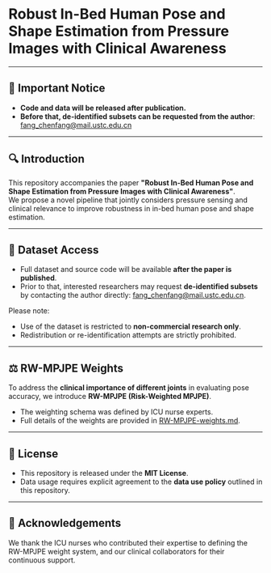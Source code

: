 # Robust In-Bed Human Pose and Shape Estimation from Pressure Images with Clinical Awareness

---

## 📌 Important Notice

- **Code and data will be released after publication.**
- **Before that, de-identified subsets can be requested from the author**: [fang_chenfang@mail.ustc.edu.cn](mailto:fang_chenfang@mail.ustc.edu.cn)

---

## 🔍 Introduction

This repository accompanies the paper **"Robust In-Bed Human Pose and Shape Estimation from Pressure Images with Clinical Awareness"**.  
We propose a novel pipeline that jointly considers pressure sensing and clinical relevance to improve robustness in in-bed human pose and shape estimation.

---

## 📂 Dataset Access

- Full dataset and source code will be available **after the paper is published**.  
- Prior to that, interested researchers may request **de-identified subsets** by contacting the author directly: [fang_chenfang@mail.ustc.edu.cn](mailto:fang_chenfang@mail.ustc.edu.cn).  

Please note:
- Use of the dataset is restricted to **non-commercial research only**.  
- Redistribution or re-identification attempts are strictly prohibited.  

---

## ⚖️ RW-MPJPE Weights

To address the **clinical importance of different joints** in evaluating pose accuracy, we introduce **RW-MPJPE (Risk-Weighted MPJPE)**.  
- The weighting schema was defined by ICU nurse experts.  
- Full details of the weights are provided in [RW-MPJPE-weights.md](RW-MPJPE-weights.md).  

---

## 📜 License

- This repository is released under the **MIT License**.  
- Data usage requires explicit agreement to the **data use policy** outlined in this repository.  

---

## 🙏 Acknowledgements

We thank the ICU nurses who contributed their expertise to defining the RW-MPJPE weight system, and our clinical collaborators for their continuous support.
